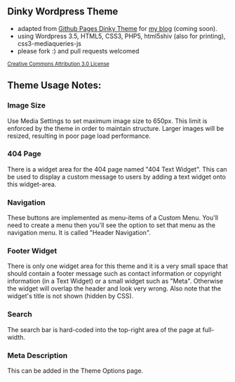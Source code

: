 Dinky Wordpress Theme
--------

+ adapted from [Github Pages Dinky Theme](https://github.com/broccolini/dinky) for [my blog](http://xstherrera1987.github.io) (coming soon).
+ using Wordpress 3.5, HTML5, CSS3, PHP5, html5shiv (also for printing), css3-mediaqueries-js
+ please fork :) and pull requests welcomed

<small>[Creative Commons Attribution 3.0 License](http://creativecommons.org/licenses/by/3.0/us)</small>

Theme Usage Notes:
--------
### Image Size
Use Media Settings to set maximum image size to 650px. This limit is enforced by the theme in order to maintain structure.  Larger images will be resized, resulting in poor page load performance.

### 404 Page
There is a widget area for the 404 page named "404 Text Widget". This can be used to display a custom message to users by adding a text widget onto this widget-area.

### Navigation
These buttons are implemented as menu-items of a Custom Menu.  You'll need to create a menu then you'll see the option to set that menu as the navigation menu.  It is called "Header Navigation".

### Footer Widget
There is only one widget area for this theme and it is a very small space that should contain a footer message such as contact information or copyright information (in a Text Widget) or a small widget such as "Meta".  Otherwise the widget will overlap the header and look very wrong.  Also note that the widget's title is not shown (hidden by CSS).

### Search
The search bar is hard-coded into the top-right area of the page at full-width.

### Meta Description
This can be added in the Theme Options page.